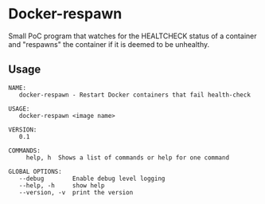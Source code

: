 # Docker-respawn

Small PoC program that watches for the HEALTCHECK status of a container and "respawns" the container
if it is deemed to be unhealthy.

## Usage

```
NAME:
   docker-respawn - Restart Docker containers that fail health-check

USAGE:
   docker-respawn <image name>

VERSION:
   0.1

COMMANDS:
     help, h  Shows a list of commands or help for one command

GLOBAL OPTIONS:
   --debug        Enable debug level logging
   --help, -h     show help
   --version, -v  print the version
```
